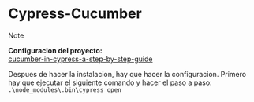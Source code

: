 # Cypress-Cucumber

> [!NOTE] 
> **Configuracion del proyecto:**     
> [cucumber-in-cypress-a-step-by-step-guide][def]
>
> Despues de hacer la instalacion, hay que hacer la configuracion. Primero hay que ejecutar el siguiente comando y hacer el paso a paso: ` .\node_modules\.bin\cypress open`


[def]: https://filiphric.com/cucumber-in-cypress-a-step-by-step-guide